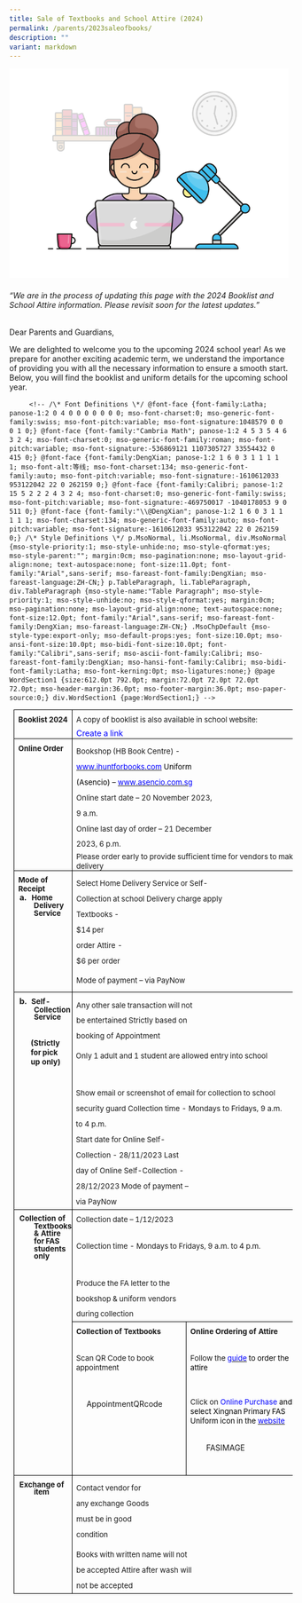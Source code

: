 ```yaml
---
title: Sale of Textbooks and School Attire (2024)
permalink: /parents/2023saleofbooks/
description: ""
variant: markdown
---
```

![](/images/working.gif)

###### “We are in the process of updating this page with the 2024 Booklist and School Attire information. Please revisit soon for the latest updates.”

Dear Parents and Guardians,

We are delighted to welcome you to the upcoming 2024 school year! As we prepare for another exciting academic term, we understand the importance of providing you with all the necessary information to ensure a smooth start. Below, you will find the booklist and uniform details for the upcoming school year.

    
         <!-- /\* Font Definitions \*/ @font-face {font-family:Latha; panose-1:2 0 4 0 0 0 0 0 0 0; mso-font-charset:0; mso-generic-font-family:swiss; mso-font-pitch:variable; mso-font-signature:1048579 0 0 0 1 0;} @font-face {font-family:"Cambria Math"; panose-1:2 4 5 3 5 4 6 3 2 4; mso-font-charset:0; mso-generic-font-family:roman; mso-font-pitch:variable; mso-font-signature:-536869121 1107305727 33554432 0 415 0;} @font-face {font-family:DengXian; panose-1:2 1 6 0 3 1 1 1 1 1; mso-font-alt:等线; mso-font-charset:134; mso-generic-font-family:auto; mso-font-pitch:variable; mso-font-signature:-1610612033 953122042 22 0 262159 0;} @font-face {font-family:Calibri; panose-1:2 15 5 2 2 2 4 3 2 4; mso-font-charset:0; mso-generic-font-family:swiss; mso-font-pitch:variable; mso-font-signature:-469750017 -1040178053 9 0 511 0;} @font-face {font-family:"\\@DengXian"; panose-1:2 1 6 0 3 1 1 1 1 1; mso-font-charset:134; mso-generic-font-family:auto; mso-font-pitch:variable; mso-font-signature:-1610612033 953122042 22 0 262159 0;} /\* Style Definitions \*/ p.MsoNormal, li.MsoNormal, div.MsoNormal {mso-style-priority:1; mso-style-unhide:no; mso-style-qformat:yes; mso-style-parent:""; margin:0cm; mso-pagination:none; mso-layout-grid-align:none; text-autospace:none; font-size:11.0pt; font-family:"Arial",sans-serif; mso-fareast-font-family:DengXian; mso-fareast-language:ZH-CN;} p.TableParagraph, li.TableParagraph, div.TableParagraph {mso-style-name:"Table Paragraph"; mso-style-priority:1; mso-style-unhide:no; mso-style-qformat:yes; margin:0cm; mso-pagination:none; mso-layout-grid-align:none; text-autospace:none; font-size:12.0pt; font-family:"Arial",sans-serif; mso-fareast-font-family:DengXian; mso-fareast-language:ZH-CN;} .MsoChpDefault {mso-style-type:export-only; mso-default-props:yes; font-size:10.0pt; mso-ansi-font-size:10.0pt; mso-bidi-font-size:10.0pt; font-family:"Calibri",sans-serif; mso-ascii-font-family:Calibri; mso-fareast-font-family:DengXian; mso-hansi-font-family:Calibri; mso-bidi-font-family:Latha; mso-font-kerning:0pt; mso-ligatures:none;} @page WordSection1 {size:612.0pt 792.0pt; margin:72.0pt 72.0pt 72.0pt 72.0pt; mso-header-margin:36.0pt; mso-footer-margin:36.0pt; mso-paper-source:0;} div.WordSection1 {page:WordSection1;} -->

<table style="margin-left:5.75pt;border-collapse:collapse;mso-table-layout-alt:fixed;
 mso-padding-alt:0cm 0cm 0cm 0cm" cellpadding="0" cellspacing="0" border="0" class="MsoNormalTable"><tbody><tr style="mso-yfti-irow:0;mso-yfti-firstrow:yes;height:28.6pt"><td style="width:120.3pt;border:solid black 1.0pt;
  mso-border-alt:solid black .5pt;padding:0cm 0cm 0cm 0cm;height:28.6pt" valign="top" width="160"><p style="margin-top:5.7pt;margin-right:0cm;margin-bottom:
  0cm;margin-left:5.65pt;margin-bottom:.0001pt;punctuation-wrap:simple;
  mso-line-break-override:restrictions" class="TableParagraph"><b><span style="font-size:10.0pt">Booklist<span style="letter-spacing:-.5pt"> </span><span style="letter-spacing:-.2pt">2024</span></span></b></p></td><td style="width:345.75pt;border:solid black 1.0pt;
  border-left:none;mso-border-left-alt:solid black .5pt;mso-border-alt:solid black .5pt;
  padding:0cm 0cm 0cm 0cm;height:28.6pt" valign="top" colspan="2" width="461"><p style="margin-top:5.85pt;margin-right:0cm;margin-bottom:
  0cm;margin-left:5.5pt;margin-bottom:.0001pt;punctuation-wrap:simple;
  mso-line-break-override:restrictions" class="TableParagraph"><span style="font-size:10.0pt">A<span style="letter-spacing:-.3pt"> </span>copy<span style="letter-spacing:-.4pt"> </span>of<span style="letter-spacing:-.15pt"> </span>booklist<span style="letter-spacing:
  -.3pt"> </span>is<span style="letter-spacing:-.2pt"> </span>also<span style="letter-spacing:-.25pt"> </span>available<span style="letter-spacing:
  -.25pt"> </span>in<span style="letter-spacing:-.25pt"> </span>school<span style="letter-spacing:-.25pt"> </span><span style="letter-spacing:-.1pt">website:</span></span></p><p style="margin-top:6.05pt;margin-right:.25pt;
  margin-bottom:0cm;margin-left:5.5pt;margin-bottom:.0001pt;punctuation-wrap:
  simple;mso-line-break-override:restrictions" class="TableParagraph"><span style="font-size:11.0pt;
  color:blue;letter-spacing:-.1pt">Create a link</span></p></td></tr><tr style="mso-yfti-irow:1;height:54.95pt"><td style="width:120.3pt;border:solid black 1.0pt;
  border-top:none;mso-border-top-alt:solid black .5pt;mso-border-alt:solid black .5pt;
  padding:0cm 0cm 0cm 0cm;height:54.95pt" valign="top" width="160"><p style="margin-top:5.6pt;margin-right:0cm;margin-bottom:
  0cm;margin-left:5.65pt;margin-bottom:.0001pt;punctuation-wrap:simple;
  mso-line-break-override:restrictions" class="TableParagraph"><b><span style="font-size:10.0pt">Online<span style="letter-spacing:-.55pt"> </span><span style="letter-spacing:-.1pt">Order</span></span></b></p></td><td style="width:345.75pt;border-top:none;
  border-left:none;border-bottom:solid black 1.0pt;border-right:solid black 1.0pt;
  mso-border-top-alt:solid black .5pt;mso-border-left-alt:solid black .5pt;
  mso-border-alt:solid black .5pt;padding:0cm 0cm 0cm 0cm;height:54.95pt" valign="top" colspan="2" width="461"><p style="margin-top:5.85pt;margin-right:102.95pt;
  margin-bottom:0cm;margin-left:5.5pt;margin-bottom:.0001pt;line-height:200%;
  punctuation-wrap:simple;mso-line-break-override:restrictions" class="TableParagraph"><span style="font-size:10.0pt;line-height:200%">Bookshop<span style="letter-spacing:
  -.5pt"> </span>(HB<span style="letter-spacing:-.4pt"> </span>Book<span style="letter-spacing:-.4pt"> </span>Centre)<span style="letter-spacing:-.4pt"> </span>-<span style="letter-spacing:-.45pt"> <a href="http://www.ihuntforbooks.com/"><span style="color:blue;letter-spacing:
  0pt">www.ihuntforbooks.com</span></a></span><span style="color:blue"> </span><span style="color:black">Uniform (Asencio) – <a href="http://www.asencio.com.sg/"><span style="color:blue">www.asencio.com.sg</span></a></span><span style="color:blue"></span></span></p><p style="margin-top:0cm;margin-right:114.65pt;
  margin-bottom:0cm;margin-left:5.5pt;margin-bottom:.0001pt;line-height:198%;
  punctuation-wrap:simple;mso-line-break-override:restrictions" class="TableParagraph"><span style="font-size:10.0pt;line-height:198%">Online start date – 20 November 2023, 9 a.m.<span style="letter-spacing:2.0pt"></span></span></p><p style="margin-top:0cm;margin-right:114.65pt;
  margin-bottom:0cm;margin-left:5.5pt;margin-bottom:.0001pt;line-height:198%;
  punctuation-wrap:simple;mso-line-break-override:restrictions" class="TableParagraph"><span style="font-size:10.0pt;line-height:198%">Online<span style="letter-spacing:
  -.2pt"> </span>last<span style="letter-spacing:-.25pt"> </span>day<span style="letter-spacing:-.3pt"> </span>of<span style="letter-spacing:-.15pt"> </span>order<span style="letter-spacing:-.15pt"> </span>–<span style="letter-spacing:-.1pt"> </span>21<span style="letter-spacing:-.25pt"> </span>December<span style="letter-spacing:
  -.2pt"> </span>2023,<span style="letter-spacing:-.25pt"> </span>6<span style="letter-spacing:-.15pt"> </span>p.m.</span></p><p style="margin-top:.05pt;margin-right:0cm;margin-bottom:
  0cm;margin-left:5.5pt;margin-bottom:.0001pt;punctuation-wrap:simple;
  mso-line-break-override:restrictions" class="TableParagraph"><span style="font-size:10.0pt">Please<span style="letter-spacing:-.3pt"> </span>order<span style="letter-spacing:-.25pt"> </span>early<span style="letter-spacing:-.35pt"> </span>to<span style="letter-spacing:-.3pt"> </span>provide<span style="letter-spacing:-.3pt"> </span>sufficient<span style="letter-spacing:-.25pt"> </span>time<span style="letter-spacing:-.3pt"> </span>for<span style="letter-spacing:-.25pt"> </span>vendors<span style="letter-spacing:-.2pt"> </span>to<span style="letter-spacing:-.3pt"> </span>make<span style="letter-spacing:-.3pt"> </span><span style="letter-spacing:-.1pt">delivery</span></span></p></td></tr><tr style="mso-yfti-irow:2;height:54.2pt"><td style="width:120.3pt;border:solid black 1.0pt;
  border-top:none;mso-border-top-alt:solid black .5pt;mso-border-alt:solid black .5pt;
  padding:0cm 0cm 0cm 0cm;height:54.2pt" valign="top" width="160"><p style="margin-top:5.7pt;margin-right:0cm;margin-bottom:
  0cm;margin-left:5.65pt;margin-bottom:.0001pt;line-height:11.4pt;mso-line-height-rule:
  exactly;punctuation-wrap:simple;mso-line-break-override:restrictions" class="TableParagraph"><b><span style="font-size:10.0pt">Mode<span style="letter-spacing:-.25pt"> </span>of<span style="letter-spacing:-.15pt"> </span><span style="letter-spacing:-.1pt">Receipt</span></span></b></p><p style="margin-top:.35pt;margin-right:0cm;margin-bottom:
  0cm;margin-left:26.75pt;margin-bottom:.0001pt;text-indent:-19.45pt;
  line-height:95%;punctuation-wrap:simple;mso-line-break-override:restrictions" class="TableParagraph"><b><span style="font-size:11.0pt;line-height:95%">a.<span style="letter-spacing:4.0pt"> </span></span></b><b><span style="font-size:10.0pt;line-height:95%">Home<span style="letter-spacing:-.5pt"> </span>Delivery <span style="letter-spacing:
  -.1pt">Service</span></span></b></p></td><td style="width:345.75pt;border-top:none;
  border-left:none;border-bottom:solid black 1.0pt;border-right:solid black 1.0pt;
  mso-border-top-alt:solid black .5pt;mso-border-left-alt:solid black .5pt;
  mso-border-alt:solid black .5pt;padding:0cm 0cm 0cm 0cm;height:54.2pt" valign="top" colspan="2" width="461"><p style="margin-top:5.95pt;margin-right:102.95pt;
  margin-bottom:0cm;margin-left:5.5pt;margin-bottom:.0001pt;line-height:197%;
  punctuation-wrap:simple;mso-line-break-override:restrictions" class="TableParagraph"><span style="font-size:10.0pt;line-height:197%">Select<span style="letter-spacing:
  -.35pt"> </span>Home<span style="letter-spacing:-.35pt"> </span>Delivery<span style="letter-spacing:-.4pt"> </span>Service<span style="letter-spacing:-.35pt"> </span>or<span style="letter-spacing:-.3pt"> </span>Self-Collection<span style="letter-spacing:-.35pt"> </span>at<span style="letter-spacing:-.25pt"> </span>school Delivery charge apply</span></p><p style="margin-top:.3pt;margin-right:240.75pt;
  margin-bottom:0cm;margin-left:5.5pt;margin-bottom:.0001pt;line-height:200%;
  punctuation-wrap:simple;mso-line-break-override:restrictions" class="TableParagraph"><span style="font-size:10.0pt;line-height:200%">Textbooks<span style="letter-spacing:
  -.5pt"> </span>-<span style="letter-spacing:-.55pt"> </span>$14<span style="letter-spacing:-.6pt"> </span>per<span style="letter-spacing:-.45pt"> </span>order Attire - $6 per order</span></p><p style="margin-left:5.5pt;line-height:11.15pt;
  mso-line-height-rule:exactly;punctuation-wrap:simple;mso-line-break-override:
  restrictions" class="TableParagraph"><span style="font-size:10.0pt">Mode<span style="letter-spacing:
  -.2pt"> </span>of<span style="letter-spacing:-.2pt"> </span>payment<span style="letter-spacing:-.25pt"> </span>–<span style="letter-spacing:-.2pt"> </span>via<span style="letter-spacing:-.2pt"> </span><span style="letter-spacing:-.1pt">PayNow</span></span></p></td></tr><tr style="mso-yfti-irow:3;height:86.15pt"><td style="width:120.3pt;border:solid black 1.0pt;
  border-top:none;mso-border-top-alt:solid black .5pt;mso-border-alt:solid black .5pt;
  padding:0cm 0cm 0cm 0cm;height:86.15pt" valign="top" width="160"><p style="margin-top:6.15pt;margin-right:0cm;margin-bottom:
  0cm;margin-left:26.85pt;margin-bottom:.0001pt;text-indent:-19.6pt;line-height:
  95%;punctuation-wrap:simple;mso-line-break-override:restrictions" class="TableParagraph"><b><span style="font-size:11.0pt;line-height:95%">b.<span style="letter-spacing:3.25pt"> </span></span></b><b><span style="font-size:10.0pt;line-height:95%">Self-Collection <span style="letter-spacing:-.1pt">Service</span></span></b></p><p style="margin-top:.15pt;punctuation-wrap:simple;
  mso-line-break-override:restrictions" class="TableParagraph"><b><span style="font-size:10.0pt">&nbsp;</span></b></p><p style="margin-top:0cm;margin-right:8.15pt;margin-bottom:
  0cm;margin-left:22.55pt;margin-bottom:.0001pt;punctuation-wrap:simple;
  mso-line-break-override:restrictions" class="TableParagraph"><b><span style="font-size:10.0pt">(Strictly<span style="letter-spacing:-.7pt"> </span>for<span style="letter-spacing:-.7pt"> </span>pick up only)</span></b></p></td><td style="width:345.75pt;border-top:none;
  border-left:none;border-bottom:solid black 1.0pt;border-right:solid black 1.0pt;
  mso-border-top-alt:solid black .5pt;mso-border-left-alt:solid black .5pt;
  mso-border-alt:solid black .5pt;padding:0cm 0cm 0cm 0cm;height:86.15pt" valign="top" colspan="2" width="461"><p style="margin-top:6.1pt;margin-right:145.8pt;
  margin-bottom:0cm;margin-left:5.5pt;margin-bottom:.0001pt;line-height:198%;
  punctuation-wrap:simple;mso-line-break-override:restrictions" class="TableParagraph"><span style="font-size:10.0pt;line-height:198%">Any<span style="letter-spacing:
  -.45pt"> </span>other<span style="letter-spacing:-.25pt"> </span>sale<span style="letter-spacing:-.3pt"> </span>transaction<span style="letter-spacing:
  -.25pt"> </span>will<span style="letter-spacing:-.35pt"> </span>not<span style="letter-spacing:-.3pt"> </span>be<span style="letter-spacing:-.3pt"> </span>entertained Strictly based on booking of Appointment</span></p><p style="margin-left:4.9pt;line-height:11.45pt;
  mso-line-height-rule:exactly;punctuation-wrap:simple;mso-line-break-override:
  restrictions" class="TableParagraph"><span style="font-size:10.0pt">Only<span style="letter-spacing:
  -.35pt"> </span>1<span style="letter-spacing:-.3pt"> </span>adult<span style="letter-spacing:-.25pt"> </span>and<span style="letter-spacing:-.35pt"> </span>1<span style="letter-spacing:-.2pt"> </span>student<span style="letter-spacing:-.2pt"> </span>are<span style="letter-spacing:-.3pt"> </span>allowed<span style="letter-spacing:-.15pt"> </span>entry<span style="letter-spacing:-.45pt"> </span>into<span style="letter-spacing:-.3pt"> </span><span style="letter-spacing:
  -.1pt">school</span></span></p><p style="margin-top:.15pt;punctuation-wrap:simple;
  mso-line-break-override:restrictions" class="TableParagraph"><b><span style="font-size:10.0pt">&nbsp;</span></b></p><p style="margin-top:0cm;margin-right:16.1pt;margin-bottom:
  0cm;margin-left:4.9pt;margin-bottom:.0001pt;line-height:200%;punctuation-wrap:
  simple;mso-line-break-override:restrictions" class="TableParagraph"><span style="font-size:10.0pt;
  line-height:200%">Show<span style="letter-spacing:-.25pt"> </span>email<span style="letter-spacing:-.25pt"> </span>or<span style="letter-spacing:-.25pt"> </span>screenshot<span style="letter-spacing:-.15pt"> </span>of<span style="letter-spacing:-.15pt"> </span>email<span style="letter-spacing:-.25pt"> </span>for<span style="letter-spacing:-.25pt"> </span>collection<span style="letter-spacing:-.25pt"> </span>to<span style="letter-spacing:-.15pt"> </span>school<span style="letter-spacing:-.25pt"> </span>security<span style="letter-spacing:-.35pt"> </span>guard Collection time - Mondays to Fridays, 9 a.m. to 4 p.m.</span></p><p style="margin-top:0cm;margin-right:145.8pt;
  margin-bottom:0cm;margin-left:4.9pt;margin-bottom:.0001pt;line-height:200%;
  punctuation-wrap:simple;mso-line-break-override:restrictions" class="TableParagraph"><span style="font-size:10.0pt;line-height:200%">Start<span style="letter-spacing:
  -.25pt"> </span>date<span style="letter-spacing:-.3pt"> </span>for<span style="letter-spacing:-.4pt"> </span>Online<span style="letter-spacing:-.3pt"> </span>Self-Collection<span style="letter-spacing:-.35pt"> </span>-<span style="letter-spacing:-.35pt"> 28</span>/11/2023 Last day of Online Self-Collection - 28/12/2023 Mode of payment – via PayNow</span></p></td></tr><tr style="mso-yfti-irow:4;height:39.85pt"><td style="width:120.3pt;border:solid black 1.0pt;
  border-top:none;mso-border-top-alt:solid black .5pt;mso-border-alt:solid black .5pt;
  padding:0cm 0cm 0cm 0cm;height:39.85pt" valign="top" rowspan="2" width="160"><p style="margin-top:6.15pt;margin-right:0cm;margin-bottom:
  0cm;margin-left:26.85pt;margin-bottom:.0001pt;text-indent:-19.6pt;line-height:
  95%;punctuation-wrap:simple;mso-line-break-override:restrictions" class="TableParagraph"><b><span style="font-size:10.0pt;line-height:95%">Collection of Textbooks &amp; Attire<span style="letter-spacing:2.0pt"> </span>for<span style="letter-spacing:-.7pt"> </span>FAS<span style="letter-spacing:-.65pt"> </span>students<span style="letter-spacing:
  -.65pt"> </span>only</span></b><b><span style="font-size:11.0pt;line-height:
  95%"></span></b></p></td><td style="width:345.75pt;border-top:none;
  border-left:none;border-bottom:solid black 1.0pt;border-right:solid black 1.0pt;
  mso-border-top-alt:solid black .5pt;mso-border-left-alt:solid black .5pt;
  mso-border-alt:solid black .5pt;padding:0cm 0cm 0cm 0cm;height:39.85pt" valign="top" colspan="2" width="461"><p style="margin-top:5.95pt;margin-right:0cm;margin-bottom:
  0cm;margin-left:5.15pt;margin-bottom:.0001pt;punctuation-wrap:simple;
  mso-line-break-override:restrictions" class="TableParagraph"><span style="font-size:10.0pt">Collection<span style="letter-spacing:-.45pt"> </span>date<span style="letter-spacing:-.25pt"> </span>–<span style="letter-spacing:-.4pt"> </span><span style="letter-spacing:
  -.1pt">1/12/2023</span></span></p><p style="margin-top:.05pt;punctuation-wrap:simple;
  mso-line-break-override:restrictions" class="TableParagraph"><b><span style="font-size:10.0pt">&nbsp;</span></b></p><p style="margin-left:5.4pt;punctuation-wrap:simple;
  mso-line-break-override:restrictions" class="TableParagraph"><span style="font-size:10.0pt">Collection<span style="letter-spacing:-.35pt"> </span>time<span style="letter-spacing:-.2pt"> </span>-<span style="letter-spacing:-.25pt"> </span>Mondays<span style="letter-spacing:-.25pt"> </span>to<span style="letter-spacing:-.25pt"> </span>Fridays,<span style="letter-spacing:-.25pt"> </span>9<span style="letter-spacing:-.2pt"> </span>a.m.<span style="letter-spacing:-.3pt"> </span>to<span style="letter-spacing:-.3pt"> </span>4<span style="letter-spacing:-.25pt"> </span><span style="letter-spacing:-.2pt">p.m.</span></span></p><p style="margin-top:.05pt;punctuation-wrap:simple;
  mso-line-break-override:restrictions" class="TableParagraph"><b><span style="font-size:10.0pt">&nbsp;</span></b></p><p style="margin-top:6.1pt;margin-right:145.8pt;
  margin-bottom:0cm;margin-left:5.5pt;margin-bottom:.0001pt;line-height:198%;
  punctuation-wrap:simple;mso-line-break-override:restrictions" class="TableParagraph"><span style="font-size:10.0pt;line-height:198%">Produce<span style="letter-spacing:
  -.3pt"> </span>the<span style="letter-spacing:-.25pt"> </span>FA<span style="letter-spacing:-.25pt"> </span>letter<span style="letter-spacing:-.35pt"> </span>to<span style="letter-spacing:-.35pt"> </span>the<span style="letter-spacing:-.3pt"> </span>bookshop<span style="letter-spacing:
  -.35pt"> </span>&amp;<span style="letter-spacing:-.3pt"> </span>uniform<span style="letter-spacing:-.1pt"> </span>vendors<span style="letter-spacing:-.35pt"> </span>during<span style="letter-spacing:-.4pt"> </span><span style="letter-spacing:-.1pt">collection</span></span></p></td></tr><tr style="mso-yfti-irow:5;height:58.2pt"><td style="width:179.0pt;border-top:none;border-left:
  none;border-bottom:solid black 1.0pt;border-right:solid black 1.0pt;
  mso-border-top-alt:solid black .5pt;mso-border-left-alt:solid black .5pt;
  mso-border-alt:solid black .5pt;padding:0cm 0cm 0cm 0cm;height:58.2pt" valign="top" width="239"><p style="margin-top:5.95pt;margin-right:0cm;margin-bottom:
  0cm;margin-left:5.4pt;margin-bottom:.0001pt;punctuation-wrap:simple;
  mso-line-break-override:restrictions" class="TableParagraph"><b><span style="font-size:10.0pt">Collection<span style="letter-spacing:-.4pt"> </span>of<span style="letter-spacing:-.3pt"> </span><span style="letter-spacing:-.1pt">Textbooks</span></span></b></p><p style="margin-top:.05pt;punctuation-wrap:simple;
  mso-line-break-override:restrictions" class="TableParagraph"><b><span style="font-size:10.0pt">&nbsp;</span></b></p><p style="margin-left:5.15pt;punctuation-wrap:simple;
  mso-line-break-override:restrictions" class="TableParagraph"><span style="font-size:10.0pt">Scan<span style="letter-spacing:-.3pt"> </span>QR<span style="letter-spacing:-.25pt"> </span>Code<span style="letter-spacing:-.25pt"> </span>to<span style="letter-spacing:-.15pt"> </span>book<span style="letter-spacing:-.1pt"> appointment</span></span></p><p style="margin-top:.3pt;margin-right:0cm;margin-bottom:
  .05pt;margin-left:0cm;punctuation-wrap:simple;mso-line-break-override:restrictions" class="TableParagraph"><b><span style="font-size:13.0pt">&nbsp;</span></b></p><p style="margin-left:19.25pt;punctuation-wrap:simple;
  mso-line-break-override:restrictions" class="TableParagraph"><span style="mso-no-proof:yes">AppointmentQRcode</span><span style="font-size:10.0pt"></span></p><p style="punctuation-wrap:simple;mso-line-break-override:
  restrictions" class="TableParagraph"><b><span style="font-size:10.0pt">&nbsp;</span></b></p><p style="punctuation-wrap:simple;mso-line-break-override:
  restrictions" class="TableParagraph"><b><span style="font-size:10.0pt">&nbsp;</span></b></p><p style="margin-top:6.1pt;margin-right:145.8pt;
  margin-bottom:0cm;margin-left:5.5pt;margin-bottom:.0001pt;line-height:198%;
  punctuation-wrap:simple;mso-line-break-override:restrictions" class="TableParagraph"><span style="font-size:10.0pt;line-height:198%">&nbsp;</span></p></td><td style="width:166.75pt;border:solid black 1.0pt;
  border-left:none;mso-border-left-alt:solid black .5pt;mso-border-alt:solid black .5pt;
  padding:0cm 0cm 0cm 0cm;height:58.2pt" valign="top" width="222"><p style="margin-top:5.95pt;margin-right:0cm;margin-bottom:
  0cm;margin-left:5.25pt;margin-bottom:.0001pt;punctuation-wrap:simple;
  mso-line-break-override:restrictions" class="TableParagraph"><b><span style="font-size:10.0pt">Online<span style="letter-spacing:-.4pt"> </span>Ordering<span style="letter-spacing:
  -.35pt"> </span>of <span style="letter-spacing:-.1pt">Attire</span></span></b></p><p style="margin-top:.05pt;punctuation-wrap:simple;
  mso-line-break-override:restrictions" class="TableParagraph"><b><span style="font-size:10.0pt">&nbsp;</span></b></p><p style="margin-left:5.25pt;punctuation-wrap:simple;
  mso-line-break-override:restrictions" class="TableParagraph"><span style="font-size:10.0pt">Follow<span style="letter-spacing:-.35pt"> </span>the<span style="letter-spacing:-.2pt"> </span><u><span style="color:blue">guide</span></u><span style="color:blue;letter-spacing:
  -.25pt"> </span><span style="color:black">to<span style="letter-spacing:-.25pt"> </span>order<span style="letter-spacing:-.2pt"> </span>the<span style="letter-spacing:-.25pt"> </span><span style="letter-spacing:-.1pt">attire</span></span></span></p><p style="margin-top:.05pt;punctuation-wrap:simple;
  mso-line-break-override:restrictions" class="TableParagraph"><b><span style="font-size:10.0pt">&nbsp;</span></b></p><p style="margin-top:0cm;margin-right:8.8pt;margin-bottom:
  0cm;margin-left:5.25pt;margin-bottom:.0001pt;punctuation-wrap:simple;
  mso-line-break-override:restrictions" class="TableParagraph"><span style="font-size:10.0pt">Click on <span style="color:blue">Online Purchase </span><span style="color:black">and select Xingnan<span style="letter-spacing:-.4pt"> </span>Primary<span style="letter-spacing:-.7pt"> </span>FAS<span style="letter-spacing:-.35pt"> </span>Uniform<span style="letter-spacing:-.25pt"> </span>icon<span style="letter-spacing:-.3pt"> </span>in the <a href="http://www.asencio.com.sg/"><span style="color:blue">website</span></a></span><span style="color:blue"></span></span></p><p style="margin-top:.55pt;punctuation-wrap:simple;
  mso-line-break-override:restrictions" class="TableParagraph"><b><span style="font-size:9.5pt">&nbsp;</span></b></p><p style="margin-left:26.7pt;punctuation-wrap:simple;
  mso-line-break-override:restrictions" class="TableParagraph"><span style="mso-no-proof:yes">FASIMAGE</span><span style="font-size:10.0pt"></span></p><p style="margin-top:6.1pt;margin-right:145.8pt;
  margin-bottom:0cm;margin-left:5.5pt;margin-bottom:.0001pt;line-height:198%;
  punctuation-wrap:simple;mso-line-break-override:restrictions" class="TableParagraph"><span style="font-size:10.0pt;line-height:198%">&nbsp;</span></p></td></tr><tr style="mso-yfti-irow:6;mso-yfti-lastrow:yes;height:86.15pt"><td style="width:120.3pt;border:solid black 1.0pt;
  border-top:none;mso-border-top-alt:solid black .5pt;mso-border-alt:solid black .5pt;
  padding:0cm 0cm 0cm 0cm;height:86.15pt" valign="top" width="160"><p style="margin-top:6.15pt;margin-right:0cm;margin-bottom:
  0cm;margin-left:26.85pt;margin-bottom:.0001pt;text-indent:-19.6pt;line-height:
  95%;punctuation-wrap:simple;mso-line-break-override:restrictions" class="TableParagraph"><b><span style="font-size:10.0pt;line-height:95%">Exchange<span style="letter-spacing:
  -.35pt"> </span>of<span style="letter-spacing:-.3pt"> </span><span style="letter-spacing:-.2pt">item</span></span></b><b><span style="font-size:
  11.0pt;line-height:95%"></span></b></p></td><td style="width:345.75pt;border-top:none;
  border-left:none;border-bottom:solid black 1.0pt;border-right:solid black 1.0pt;
  mso-border-top-alt:solid black .5pt;mso-border-left-alt:solid black .5pt;
  mso-border-alt:solid black .5pt;padding:0cm 0cm 0cm 0cm;height:86.15pt" valign="top" colspan="2" width="461"><p style="margin-top:5.85pt;margin-right:202.4pt;
  margin-bottom:0cm;margin-left:5.4pt;margin-bottom:.0001pt;line-height:200%;
  punctuation-wrap:simple;mso-line-break-override:restrictions" class="TableParagraph"><span style="font-size:10.0pt;line-height:200%">Contact<span style="letter-spacing:
  -.45pt"> </span>vendor<span style="letter-spacing:-.55pt"> </span>for<span style="letter-spacing:-.55pt"> </span>any<span style="letter-spacing:-.6pt"> </span>exchange Goods<span style="letter-spacing:-.25pt"> </span>must<span style="letter-spacing:
  -.25pt"> </span>be<span style="letter-spacing:-.25pt"> </span>in<span style="letter-spacing:-.15pt"> </span>good<span style="letter-spacing:-.25pt"> </span><span style="letter-spacing:-.1pt">condition</span></span></p><p style="margin-top:6.1pt;margin-right:145.8pt;
  margin-bottom:0cm;margin-left:5.5pt;margin-bottom:.0001pt;line-height:198%;
  punctuation-wrap:simple;mso-line-break-override:restrictions" class="TableParagraph"><span style="font-size:10.0pt;line-height:198%">Books<span style="letter-spacing:
  -.35pt"> </span>with<span style="letter-spacing:-.3pt"> </span>written<span style="letter-spacing:-.4pt"> </span>name<span style="letter-spacing:-.3pt"> </span>will<span style="letter-spacing:-.35pt"> </span>not<span style="letter-spacing:-.3pt"> </span>be<span style="letter-spacing:-.4pt"> </span>accepted Attire after wash will not be accepted</span></p></td></tr></tbody></table>
	
	
	